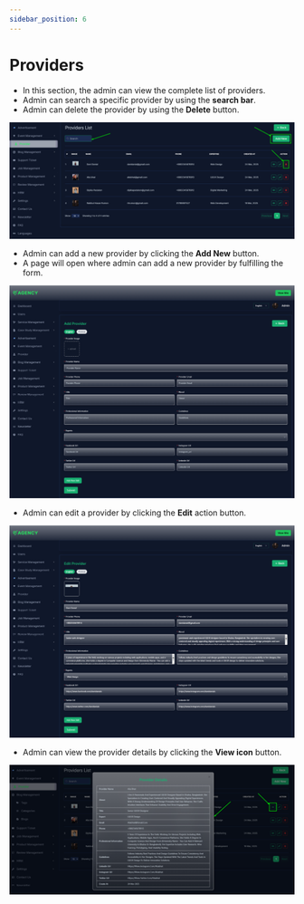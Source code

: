 ```yaml
---
sidebar_position: 6
---
```


# Providers

- In this section, the admin can view the complete list of providers.
- Admin can search a specific provider by using the **search bar**.
- Admin can delete the provider by using the **Delete** button.

![Providers](./img/providers.png)

- Admin can add a new provider by clicking the **Add New** button.
- A page will open where admin can add a new provider by fulfilling the form.

![Add Provider](./img/add_provider.png)

- Admin can edit a provider by clicking the **Edit** action button.

![Edit Provider](./img/edit_provider.png)


- Admin can view the provider details by clicking the **View icon** button.

![View Provider](./img/provider_details.png)

